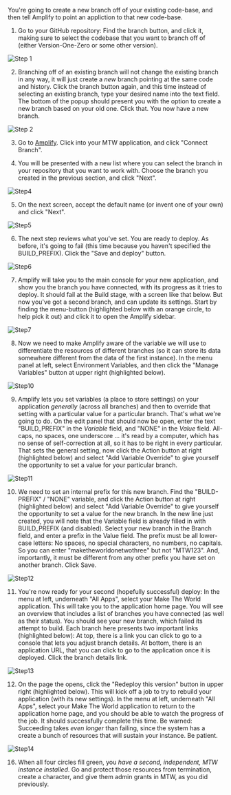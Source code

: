 You're going to create a new branch off of your existing code-base, and then tell Amplify to point an appliction to that new code-base.

1. Go to your GitHub repository:  Find the branch button, and click it, making sure to select the codebase that you want to branch off of (either Version-One-Zero
or some other version).

![Step 1](Step1.png)

2. Branching off of an existing branch will not change the existing branch in any way, it will just create a *new* branch pointing at the same code
and history.  Click the branch button again, and this time instead of selecting an existing branch, type your desired name into the text field.  The
bottom of the popup should present you with the option to create a new branch based on your old one.  Click that.  You now have a new branch.

![Step 2](Step2.png)

3. Go to [Amplify](https://console.aws.amazon.com/amplify/).  Click into your MTW application, and click "Connect Branch".

4. You will be presented with a new list where you can select the branch in your repository that you want to work with.  Choose the branch you created
in the previous section, and click "Next".

![Step4](../deploy/Step4.png)

5. On the next screen, accept the default name (or invent one of your own) and click "Next".

![Step5](../deploy/Step5.png)

6. The next step reviews what you've set.  You are ready to deploy.  As before, it's going to fail (this time because you haven't specified the BUILD_PREFIX).
Click the "Save and deploy" button.

![Step6](../deploy/Step6.png)

7. Amplify will take you to the main console for your new application, and show you the branch you have connected, with its progress as it tries to
deploy.  It should fail at the Build stage, with a screen like that below.  But now you've got a second branch, and can update its settings.  Start by finding
the menu-button (highlighted below with an orange circle, to help pick it out) and click it to open the Amplify sidebar.

![Step7](../deploy/Step7.png)

8.  Now we need to make Amplify aware of the variable we will use to differentiate the resources of different branches (so it can store its data somewhere
different from the data of the first instance).  In the menu panel at left, select Environment Variables, and then click the "Manage Variables" button
at upper right (highlighted below).

![Step10](../deploy/Step10.png)

9. Amplify lets you set variables (a place to store settings) on your application *generally* (across all branches) and then to override that setting with
a particular value for a particular branch.  That's what we're going to do.  On the edit panel that should now be open, enter the text "BUILD_PREFIX" in
the *Variable* field, and "NONE" in the *Value* field.  All-caps, no spaces, one underscore ... it's read by a computer, which has no sense of self-correction
at all, so it has to be right in every particular.  That sets the general setting, now click the Action button at right (highlighted below) and select
"Add Variable Override" to give yourself the opportunity to set a value for your particular branch.

![Step11](../deploy/Step11.png)

10. We need to set an internal prefix for this new branch.  Find the "BUILD-PREFIX" / "NONE" variable, and click the Action button at right (highlighted below)
and select "Add Variable Override" to give yourself the opportunity to set a value for the new branch.  In the new line just created, you will note that the
Variable field is already filled in with BUILD_PREFIX (and disabled).  Select your new branch in the Branch field, and enter a prefix in the Value field.
The prefix must be all lower-case letters:  No spaces, no special characters, no  numbers, no capitals.  So you can enter "maketheworldonetwothree" but not
"MTW123".  And, importantly, it must be different from any other prefix you have set on another branch.  Click Save.

![Step12](../deploy/Step12.png)

11. You're now ready for your second (hopefully successful) deploy:  In the menu at left, underneath "All Apps", select your Make The World application.  This will
take you to the application home page.  You will see an overview that includes a list of branches you have connected (as well as their status).  You should see your
new branch, which failed its attempt to build.  Each branch here presents two important links (highlighted below):  At top, there is a link you can click to go to a
console that lets you adjust branch details.  At bottom, there is an application URL, that you can click to go to the application once it is deployed.  Click the
branch details link.

![Step13](../deploy/Step13.png)

12. On the page the opens, click the "Redeploy this version" button in upper right (highlighted below).  This will kick off a job to try to rebuild your
application (with its new settings).  In the menu at left, underneath "All Apps", select your Make The World application to return to the application home
page, and you should be able to watch the progress of the job.  It should successfully complete this time.  Be warned:  Succeeding takes *even longer* than
failing, since the system has a create a bunch of resources that will sustain your instance.  Be patient.

![Step14](../deploy/Step14.png)

16. When all four circles fill green, you *have a second, independent, MTW instance installed*.  Go and protect those resources from termination, create a character,
and give them admin grants in MTW, as you did previously.
